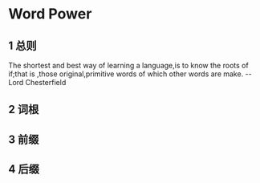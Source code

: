 # Word Power
## 1 总则
The shortest and best way of learning a language,is to know the roots of if;that is ,those original,primitive words of which other words are make.   --Lord Chesterfield

## 2 词根
## 3 前缀
## 4 后缀
